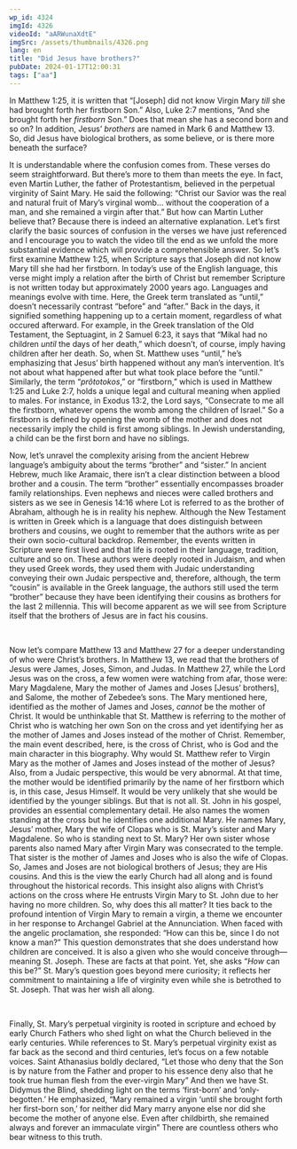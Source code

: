 ```yaml
---
wp_id: 4324
imgId: 4326
videoId: "aARWunaXdtE"
imgSrc: /assets/thumbnails/4326.png
lang: en
title: "Did Jesus have brothers?"
pubDate: 2024-01-17T12:00:31
tags: ["aa"]
---
```


<!-- page: 6 -->

<p><span data-contrast="auto">In Matthew 1:25, it is written that &#8220;[Joseph] did not know Virgin Mary </span><i><span data-contrast="auto">till </span></i><span data-contrast="auto">she had brought forth her firstborn Son.&#8221; Also, Luke 2:7 mentions, &#8220;And she brought forth her </span><i><span data-contrast="auto">firstborn </span></i><span data-contrast="auto">Son.&#8221; Does that mean she has a second born and so on? In addition, Jesus&#8217; </span><i><span data-contrast="auto">brothers </span></i><span data-contrast="auto">are named in Mark 6 and Matthew 13. So, did Jesus have biological brothers, as some believe, or is there more beneath the surface?</span><span data-ccp-props="{&quot;201341983&quot;:0,&quot;335559739&quot;:200,&quot;335559740&quot;:276}"> </span></p>
<p><span data-contrast="auto">It is understandable where the confusion comes from. These verses do seem straightforward. But there’s more to them than meets the eye. In fact, even Martin Luther, the father of Protestantism, believed in the perpetual virginity of Saint Mary. He said the following: &#8220;Christ our Savior was the real and natural fruit of Mary&#8217;s virginal womb&#8230; without the cooperation of a man, and she remained a virgin after that.&#8221; But how can Martin Luther believe that? Because there is indeed an alternative explanation. Let’s first clarify the basic sources of confusion in the verses we have just referenced and I encourage you to watch the video till the end as we unfold the more substantial evidence which will provide a </span><span data-contrast="auto">comprehensible</span><span data-contrast="auto"> answer. So let’s first examine Matthew 1:25, when Scripture says that Joseph did not know Mary till she had her firstborn. In today’s use of the English language, this verse might imply a relation after the birth of Christ but remember Scripture is not written today but approximately 2000 years ago. Languages and meanings evolve with time. Here, the Greek term translated as &#8220;until,&#8221; doesn&#8217;t necessarily contrast &#8220;before&#8221; and &#8220;after.&#8221; Back in the days, it signified something happening up to a certain moment, regardless of what occured afterward. For example, in the Greek translation of the Old Testament, the Septuagint, in 2 Samuel 6:23, it says that &#8220;Mikal had no children </span><i><span data-contrast="auto">until </span></i><span data-contrast="auto">the days of her death,&#8221; which doesn&#8217;t, of course, imply having children after her death. So, when St. Matthew uses &#8220;until,&#8221; he&#8217;s emphasizing that Jesus&#8217; birth happened without any man&#8217;s intervention. It&#8217;s not about what happened after but what took place before the “until.” Similarly, the term &#8220;</span><i><span data-contrast="auto">prôtotokos</span></i><span data-contrast="auto">,&#8221; or &#8220;firstborn,&#8221; which is used in Matthew 1:25 and Luke 2:7, holds a unique legal and cultural meaning when applied to males. For instance, in Exodus 13:2, the Lord says, &#8220;Consecrate to me all the firstborn, whatever opens the womb among the children of Israel.&#8221; So a firstborn is defined by opening the womb of the mother and does not necessarily imply the child is first among siblings. In Jewish understanding, a child can be the first born and have no siblings.</span><span data-ccp-props="{&quot;201341983&quot;:0,&quot;335559739&quot;:200,&quot;335559740&quot;:276}"> </span></p>
<p><span data-contrast="auto">Now, let&#8217;s unravel the complexity arising from the ancient Hebrew language&#8217;s ambiguity about the terms &#8220;brother&#8221; and &#8220;sister.&#8221; In ancient Hebrew, much like Aramaic, there isn&#8217;t a clear distinction between a blood brother and a cousin. The term &#8220;brother&#8221; essentially encompasses broader family relationships. Even nephews and nieces were called brothers and sisters as we see in Genesis 14:16 where Lot is referred to as the brother of Abraham, although he is in reality his nephew. Although the New Testament is written in Greek which is a language that does distinguish between brothers and cousins, we ought to remember that the authors write as per their own socio-cultural backdrop. Remember, the events written in Scripture were first lived and that life is rooted in their language, tradition, culture and so on. These authors were deeply rooted in Judaism, and when they used Greek words, they used them with Judaic understanding conveying their own Judaic perspective and, therefore, although, the term “cousin” is available in the Greek language, the authors still used the term “brother” because they have been identifying their cousins as brothers for the last 2 millennia. This will become apparent as we will see from Scripture itself that the brothers of Jesus are in fact his cousins.</span><span data-ccp-props="{&quot;201341983&quot;:0,&quot;335559739&quot;:200,&quot;335559740&quot;:276}"> </span></p>
<p><span data-ccp-props="{&quot;201341983&quot;:0,&quot;335559739&quot;:200,&quot;335559740&quot;:276}"> </span></p>
<p><span data-contrast="auto">Now let&#8217;s compare Matthew 13 and Matthew 27 for a deeper understanding of who were Christ’s brothers. In Matthew 13, we read that the brothers of Jesus were James, Joses, Simon, and Judas. In Matthew 27, while the Lord Jesus was on the cross, a few women were watching from afar, those were: Mary Magdalene, Mary the mother of James and Joses [Jesus’ brothers], and Salome, the mother of Zebedee’s sons. The Mary mentioned here, identified as the mother of James and Joses, </span><i><span data-contrast="auto">cannot </span></i><span data-contrast="auto">be the mother of Christ. It would be unthinkable that St. Matthew is referring to the mother of Christ who is watching her own Son on the cross and yet identifying her as the mother of James and Joses instead of the mother of Christ. Remember, the main event described, here, is the cross of Christ, who is God and the main character in this biography. Why would St. Matthew refer to Virgin Mary as the mother of James and Joses instead of the mother of Jesus? Also, from a Judaic perspective, this would be very abnormal. At that time, the mother would be identified primarily by the name of her firstborn which is, in this case, Jesus Himself. It would be very unlikely that she would be identified by the younger siblings. But that is not all. St. John in his gospel, provides an essential complementary detail. He also names the women standing at the cross but he identifies one additional Mary. He names Mary, Jesus’ mother, Mary the wife of Clopas who is St. Mary’s sister and Mary Magdalene. So who is standing next to St. Mary? Her own sister whose parents also named Mary after Virgin Mary was consecrated to the temple. That sister is the mother of James and Joses who is also the wife of Clopas. So, James and Joses are not biological brothers of Jesus; they are His cousins. And this is the view the early Church had all along and is found throughout the historical records. This insight also aligns with Christ&#8217;s actions on the cross where He entrusts Virgin Mary to St. John due to her having no more children. So, why does this all matter? It ties back to the profound intention of Virgin Mary to remain a virgin, a theme we encounter in her response to Archangel Gabriel at the Annunciation. When faced with the angelic proclamation, she responded: &#8220;How can this be, since I do not know a man?&#8221; This question demonstrates that she does understand how children are conceived. It is also a given who she would conceive through—meaning St. Joseph. These are facts at that point. Yet, she asks “</span><i><span data-contrast="auto">How</span></i><span data-contrast="auto"> can this be?” St. Mary&#8217;s question goes beyond mere curiosity; it reflects her commitment to maintaining a life of virginity even while she is betrothed to St. Joseph. That was her wish all along.</span><span data-ccp-props="{&quot;201341983&quot;:0,&quot;335559739&quot;:200,&quot;335559740&quot;:276}"> </span></p>
<p><span data-ccp-props="{&quot;201341983&quot;:0,&quot;335559739&quot;:200,&quot;335559740&quot;:276}"> </span></p>
<p><span data-contrast="auto">Finally, St. Mary&#8217;s perpetual virginity is rooted in scripture and echoed by early Church Fathers who shed light on what the Church believed in the early centuries. While references to St. Mary’s perpetual virginity exist as far back as the second and third centuries, let&#8217;s focus on a few notable voices. Saint Athanasius boldly declared, &#8220;Let those who deny that the Son is by nature from the Father and proper to his essence deny also that he took true human flesh from the ever-virgin Mary&#8221; And then we have St. Didymus the Blind, shedding light on the terms &#8216;first-born&#8217; and &#8216;only-begotten.&#8217; He emphasized, &#8220;Mary remained a virgin &#8216;until she brought forth her first-born son,&#8217; for neither did Mary marry anyone else nor did she become the mother of anyone else. Even after childbirth, she remained always and forever an immaculate virgin&#8221; There are countless others who bear witness to this truth.</span><span data-ccp-props="{&quot;201341983&quot;:0,&quot;335559739&quot;:200,&quot;335559740&quot;:276}"> </span></p>
